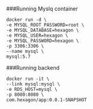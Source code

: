 ###Running Myslq container
```$xslt
docker run -d \
-e MYSQL_ROOT_PASSWORD=root \
-e MYSQL_DATABASE=hexagon \
-e MYSQL_USER=hexagon \
-e MYSQL_PASSWORD=hexagon \
-p 3306:3306 \
--name mysql \
mysql:5.7 

```

###Running backend
```$xslt
docker run -it \
--link mysql:mysql \
-e RDS_HOST=mysql \
-p 8080:8080 \
com.hexagon/app:0.0.1-SNAPSHOT 
```